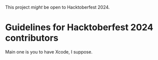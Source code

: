 This project *might* be open to Hacktoberfest 2024.

#  Guidelines for Hacktoberfest 2024 contributors

Main one is you to have Xcode, I suppose.
